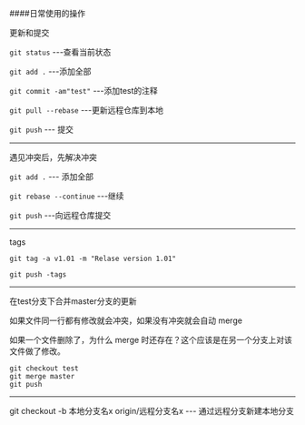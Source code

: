 ####日常使用的操作

 更新和提交

`git status` ---查看当前状态

`git add .` ---添加全部

`git commit -am"test"` ---添加test的注释

`git pull --rebase` ---更新远程仓库到本地

`git push` --- 提交

---

遇见冲突后，先解决冲突

`git add .` --- 添加全部

`git rebase --continue` ---继续

`git push` ---向远程仓库提交

---

tags

`git tag -a v1.01 -m "Relase version 1.01"`

`git push -tags`

---

在test分支下合并master分支的更新

如果文件同一行都有修改就会冲突，如果没有冲突就会自动 merge 

如果一个文件删除了，为什么 merge 时还存在？这个应该是在另一个分支上对该文件做了修改。

```
git checkout test
git merge master
git push 
```

---

git checkout -b 本地分支名x origin/远程分支名x  --- 通过远程分支新建本地分支

